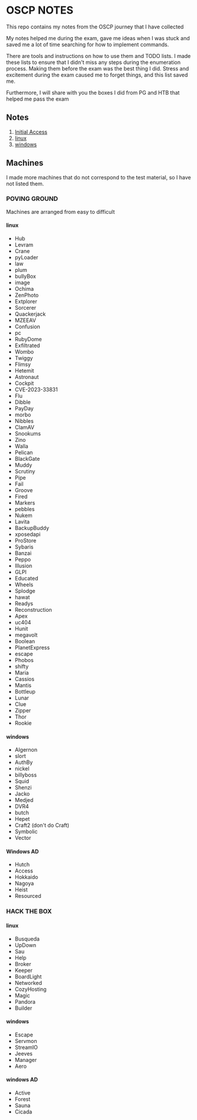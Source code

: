 # OSCP NOTES

This repo contains my notes from the OSCP journey that I have collected

My notes helped me during the exam, gave me ideas when I was stuck and saved me a lot of time searching for how to implement commands.

There are tools and instructions on how to use them and TODO lists. I made these lists to ensure that I didn't miss any steps during the enumeration process. Making them before the exam was the best thing I did. Stress and excitement during the exam caused me to forget things, and this list saved me.

Furthermore, I will share with you the boxes I did from PG and HTB that helped me pass the exam

## Notes 

1. [Initial Access](https://github.com/lihi13/OSCP/tree/main/Initial%20Access)
2. [linux](https://github.com/lihi13/OSCP/tree/main/linux)
3. [windows](https://github.com/lihi13/OSCP/tree/main/windows)

## Machines

I made more machines that do not correspond to the test material, so I have not listed them.

### POVING GROUND

Machines are arranged from easy to difficult

#### linux

- Hub
- Levram
- Crane
- pyLoader
- law
- plum
- bullyBox
- image
- Ochima
- ZenPhoto
- Extplorer
- Sorcerer
- Quackerjack
- MZEEAV
- Confusion
- pc
- RubyDome
- Exfiltrated
- Wombo
- Twiggy
- Flimsy
- Hetemit
- Astronaut
- Cockpit
- CVE-2023-33831
- Flu
- Dibble 
- PayDay
- morbo
- Nibbles
- ClamAV 
- Snookums 
- Zino 
- Walla 
- Pelican 
- BlackGate
- Muddy
- Scrutiny
- Pipe
- Fail
- Groove
- Fired
- Markers
- pebbles
- Nukem
- Lavita
- BackupBuddy
- xposedapi
- ProStore
- Sybaris
- Banzai
- Peppo 
- Illusion
- GLPI
- Educated
- Wheels
- Splodge
- hawat
- Readys 
- Reconstruction
- Apex
- uc404
- Hunit 
- megavolt
- Boolean
- PlanetExpress
- escape
- Phobos
- shifty
- Maria
- Cassios
- Mantis
- Bottleup
- Lunar
- Clue
- Zipper
- Thor
- Rookie


#### windows

- Algernon
- slort
- AuthBy
- nickel
- billyboss
- Squid
- Shenzi
- Jacko
- Medjed
- DVR4
- butch
- Hepet
- Craft2 (don't do Craft)
- Symbolic
- Vector


#### Windows AD 

- Hutch 
- Access
- Hokkaido
- Nagoya
- Heist 
- Resourced


### HACK THE BOX

#### linux

- Busqueda 
- UpDown 
- Sau 
- Help 
- Broker 
- Keeper 
- BoardLight 
- Networked 
- CozyHosting 
- Magic 
- Pandora 
- Builder 


#### windows

- Escape 
- Servmon 
- StreamIO
- Jeeves 
- Manager
- Aero 


#### windows AD

- Active 
- Forest
- Sauna 
- Cicada 
